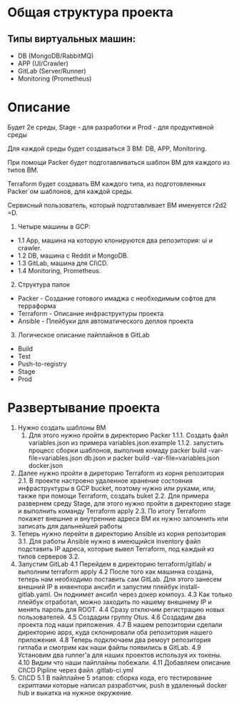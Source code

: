 # Общая структура проекта

## Типы виртуальных машин:
  
- DB (MongoDB/RabbitMQ)
- APP (UI/Crawler)
- GitLab (Server/Runner)
- Monitoring (Prometheus)

# Описание

Будет 2е среды, Stage - для разработки и Prod - для продуктивной среды

Для каждой среды будет создаваться 3 ВМ: DB, APP, Monitoring.

При помощи Packer будет подготавливаться шаблон ВМ для каждого из типов ВМ.

Terraform будет создавать ВМ каждого типа, из подготовленных Packer`ом шаблонов, для каждой среды.

Сервисный пользователь, который подготавливает ВМ именуется r2d2 =D.

1. Четыре машины в GCP:
- 1.1 App, машина на которую клонируются два репозитория: ui и crawler.
- 1.2 DB, машина с Reddit и MongoDB.
- 1.3 GitLab, машина для CI\CD.
- 1.4 Monitoring, Prometheus.

2. Структура папок
- Packer - Создание готового имаджа с необходимым софтов для терраформа
- Terraform - Описание инфраструктуры проекта
- Ansible - Плейбуки для автоматического деплоя проекта 

3. Логическое описание пайплайнов в GitLab
- Build
- Test 
- Push-to-registry
- Stage
- Prod

# Развертывание проекта

1. Нужно создать шаблоны ВМ
	1. Для этого нужно пройти в директорию Packer
	1.1.1. Создать файл variables.json из примера variables.json.example
	1.1.2. запустить процесс сборки шаблонов, выполнив комаду packer build -var-file=variables.json db.json и packer build -var-file=variables.json docker.json
2. Далее нужно пройти в диреторию Terraform из корня репозитория
	2.1. В проекте настроено удаленное хранение состояния инфраструктуры в GCP bucket, поэтому нужно или руками, или, также при помощи Terraform, создать buket
	2.2. Для примера развернем среду Stage, для этого нужно пройти в директорию stage и выполнить команду Terraform apply
	2.3. По итогу Terraform покажет внешние и внутренние адреса ВМ их нужно запомнить или записать для дальнейшей работы
3. Теперь нужно перейти в директорию Ansible из корня репозитория
	3.1. Для работы Ansible нужно в имеющийся inventory файл подставить IP адреса, которые вывел Terraform, под каждый из типов серверов
	3.2. 
4. Запустим GitLab
	4.1 Перейдем в директорию terraform/gitlab/ и выполним terraform apply
	4.2 После того как машинка создана, теперь нам необходимо поставить сам GitLab. Для этого занесем внешний IP в инвентори ансибл и запустим плейбук install-gitlab.yaml. Он поднимет ансибл через докер компоуз. 
	4.3 Как только плейбук отработал, можно заходить по нашему внешнему IP и менять пароль для ROOT.
	4.4 Сразу отключим регистрацию новых пользователей.
	4.5 Создадим группу Otus.
	4.6 Создадим два проекта под наши приложения.
	4.7 В нашем репозитории сделали директорию apps, куда склонировали оба репозитория нашего приложения.
	4.8 Теперь подключаем два ремоут репозитория гитлаба и смотрим как наши файлы появились в GitLab.
	4.9 Установим два runner'а для наших проектов используя их токены.
	4.10 Видим что наши пайплайны побежали.
	4.11 Добавляем описание CI\CD Pipline через файл .gitlab-ci.yml
5. CI\CD
	5.1 В пайплайне 5 этапов: сборка кода, его тестирование скриптами которые написал разработчик, push в удаленный docker hub и выкатка на нужное окружение.  
